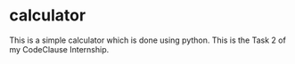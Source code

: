 # calculator
This is a simple calculator which is done using python.
This is the Task 2 of my CodeClause Internship.
